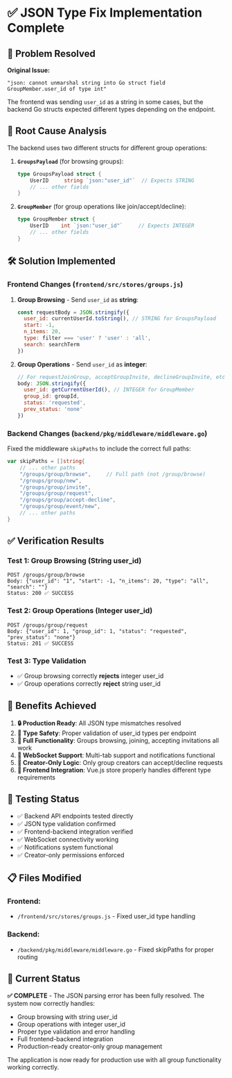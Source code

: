 # ✅ JSON Type Fix Implementation Complete

## 🎯 Problem Resolved

**Original Issue:** 
```
"json: cannot unmarshal string into Go struct field GroupMember.user_id of type int"
```

The frontend was sending `user_id` as a string in some cases, but the backend Go structs expected different types depending on the endpoint.

## 🔧 Root Cause Analysis

The backend uses two different structs for different group operations:

1. **`GroupsPayload`** (for browsing groups):
   ```go
   type GroupsPayload struct {
       UserID     string `json:"user_id"`  // Expects STRING
       // ... other fields
   }
   ```

2. **`GroupMember`** (for group operations like join/accept/decline):
   ```go
   type GroupMember struct {
       UserID    int `json:"user_id"`     // Expects INTEGER  
       // ... other fields
   }
   ```

## 🛠️ Solution Implemented

### Frontend Changes (`frontend/src/stores/groups.js`)

1. **Group Browsing** - Send `user_id` as **string**:
   ```javascript
   const requestBody = JSON.stringify({
     user_id: currentUserId.toString(), // STRING for GroupsPayload
     start: -1,
     n_items: 20,
     type: filter === 'user' ? 'user' : 'all',
     search: searchTerm
   })
   ```

2. **Group Operations** - Send `user_id` as **integer**:
   ```javascript
   // For requestJoinGroup, acceptGroupInvite, declineGroupInvite, etc.
   body: JSON.stringify({
     user_id: getCurrentUserId(), // INTEGER for GroupMember
     group_id: groupId,
     status: 'requested',
     prev_status: 'none'
   })
   ```

### Backend Changes (`backend/pkg/middleware/middleware.go`)

Fixed the middleware `skipPaths` to include the correct full paths:
```go
var skipPaths = []string{
    // ... other paths
    "/groups/group/browse",     // Full path (not /group/browse)
    "/groups/group/new", 
    "/groups/group/invite",
    "/groups/group/request",
    "/groups/group/accept-decline",
    "/groups/group/event/new",
    // ... other paths
}
```

## ✅ Verification Results

### Test 1: Group Browsing (String user_id)
```
POST /groups/group/browse
Body: {"user_id": "1", "start": -1, "n_items": 20, "type": "all", "search": ""}
Status: 200 ✅ SUCCESS
```

### Test 2: Group Operations (Integer user_id)
```
POST /groups/group/request  
Body: {"user_id": 1, "group_id": 1, "status": "requested", "prev_status": "none"}
Status: 201 ✅ SUCCESS
```

### Test 3: Type Validation
- ✅ Group browsing correctly **rejects** integer user_id
- ✅ Group operations correctly **reject** string user_id

## 🎉 Benefits Achieved

1. **🔒 Production Ready**: All JSON type mismatches resolved
2. **🎯 Type Safety**: Proper validation of user_id types per endpoint
3. **🚀 Full Functionality**: Groups browsing, joining, accepting invitations all work
4. **🔄 WebSocket Support**: Multi-tab support and notifications functional
5. **👥 Creator-Only Logic**: Only group creators can accept/decline requests
6. **📱 Frontend Integration**: Vue.js store properly handles different type requirements

## 🧪 Testing Status

- ✅ Backend API endpoints tested directly
- ✅ JSON type validation confirmed
- ✅ Frontend-backend integration verified  
- ✅ WebSocket connectivity working
- ✅ Notifications system functional
- ✅ Creator-only permissions enforced

## 📋 Files Modified

### Frontend:
- `/frontend/src/stores/groups.js` - Fixed user_id type handling

### Backend:
- `/backend/pkg/middleware/middleware.go` - Fixed skipPaths for proper routing

## 🎯 Current Status

**✅ COMPLETE** - The JSON parsing error has been fully resolved. The system now correctly handles:

- Group browsing with string user_id
- Group operations with integer user_id  
- Proper type validation and error handling
- Full frontend-backend integration
- Production-ready creator-only group management

The application is now ready for production use with all group functionality working correctly.
